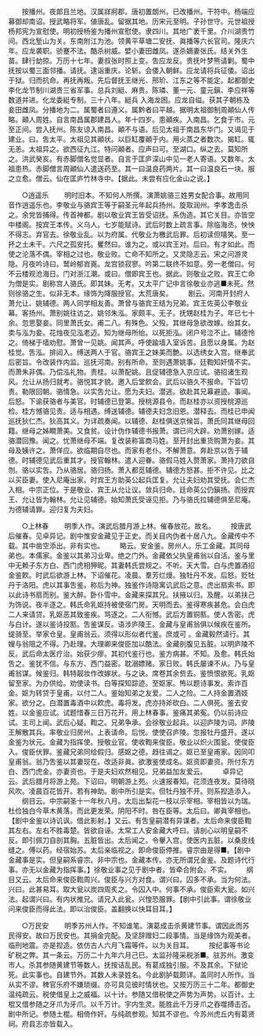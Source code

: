 <!-- { "loadSidebar": true } -->
　　按播州。夜郞且兰地。汉属牂牁郡。唐初置朗州。已改播州。干符中。杨端应募御却南诏。授武略将军。値唐乱。留据其地。历宋元至明。子孙世守。元世祖授杨邦宪为宣慰使。明初授杨鉴为播州宣慰使。隶四川。其地广袤千里。介川湖贵竹间。西北堑山为关。东南附江为池。领黄平草塘二安抚、眞播等六长官司。隆庆六年。应龙袭职。骄蹇不法。酷杀树威。嬖小妻田雌凤。遂杀嫡妻张氏。结关外生苗。肆行劫掠。万历十七年。妻叔张时照上变。吿应龙反。贵抚叶梦熊请剿。蜀中抚按以蜀三面邻播。请抚。逮诣重庆。论斩。会倭入朝鲜。应龙请将兵征倭。诏出于狱。归而抗命。再抚再叛。先后督抚王继光、邢玠、江东之等不能定。起都御史李化龙节制川湖贵三省军事。总兵刘綎、麻贵。陈璘、董一元、童元鎭、李应祥等数道并进。化龙委綎专制。三十八年。綎兵 入海龙囦。应龙自缢。获其子朝栋及妾田雌凤。分播地为二。属蜀者曰遵义。属黔者曰平越。据明太祖御制周顚仙人传略。顚人周姓。自言南昌属郡建昌人。年十四岁。患顚疾。入南昌。乞食于市。元至正间。尝入抚州。陈友谅入南昌。顚不与语。后见太祖于南昌东华门。又谒见于建业。曰。吿太平。太祖见其顚状。以巨缸覆顚于内。用火蒸之者数次。揭缸。辄无恙。太祖异之。欲西征九江。特问顚者。应声曰可。至湖口。纵之去。莫知所之。洪武癸亥。有赤脚僧名觉显者。自言于匡庐深山中见一老人寄语。又数年。太祖患热。赤脚僧言周顚仙人遣送药至。其一曰温良药两片。其一曰温良石一块。服之立愈。僧云。仙在匡庐竹林寺中。【据此。未尝有应化金山之说。】 


　　○逍遥乐 
　　明时旧本。不知何人所撰。演萧姚骆三姓男女配合事。故用同音作逍遥乐也。李敬业与骆宾王等于嗣圣元年起兵扬州。旋取润州。李孝逸击杀之。余党皆捕得。传首神都。剧以敬业宾王皆受诏抚。系伪造。其它关目。亦皆空中楼阁。按宾王本传。义乌人。七岁能赋诗。武后时数上疏言事。除临海丞。怏怏不得志。弃官去。徐敬业乱。以为府属。代敬业为檄武后罪。后初读但嘻笑。至一抔之土未干。六尺之孤安托。矍然曰。谁为之。或以宾王对。后曰。有才如此。而使之沦落不偶。宰相之过也。敬业败。亡命不知所之。又灵隐志云。宋之问游灵隐。月夜吟诗曰。鹫岭郁岧嶤。龙宫锁寂寥。吟第二联终不如意。旁一老僧曰。何不云楼观沧海日。门对浙江潮。或曰。僧即宾王也。据此。则敬业之败。宾王亡命为僧是实。剧称宫人骆氏。即其妹。无考。又太平广记中言徐敬业亦逃■未死。然则徐骆之生。似非无本。缘饰为降服授官。太荒唐矣。 
　　剧云。河南开封府人萧允让、姚辅德。两人同学相友善。萧曾与骆宾王结为兄弟。宾王佐英公李敬业幕。客扬州。萧别姚往访之。姚邻朱泓。家颇丰。无子。抚甥赵桂为子。年已七十余。忽思娶妾。同里萧氏女。甫二八。有殊色。父殁。其继母急欲改嫁。绐其女。卖与泓为妾。花烛夜见泓老迈。知为继母所绐。以死拒泓。闭户号泣不止。辅德怜之。倚梯于墙劝慰。萧曾一见姚。闻其声。呼使踰墙入室诉苦。且愿以身属。为赵桂觉。吿泓。排闼入。缚送两人于官。骆宾王之妹美而艶。以选绣女入宫。继奉武后密旨。令改装作内监。巡抚河南。别有所命。至则遇萧姚事。廷鞫知奸情不实。而萧朱非偶。乃偿泓礼物。责桂。以萧配姚。且促辅德急入京应试。骆招诸生观风。允让从扬归就考。骆悦其才貌。邀入后堂飮会。武后以骆久不报命。下旨切责。勒限回朝。骆情急。以实吿允让。愿为夫妇。潜逃。欲赴其兄幕避迹。事闻。后怒。下谕获骆者与美官。时辅德已登第。授桃源县令。而赵桂亦以资授桃源巡检。桂方憾骆见责。适与相遇。缚送辅德。辅德夫妇念旧恩。潜释去。而桂已申闻巡抚狄仁杰。狄高其义。为详疏奏闻。以辅德、赵桂俱送京候旨。萧氏同其继母回籍。继母之姊瞷萧美。又食贫。设计伪作辅德书报萧。谓已问大辟。劝萧别嫁。适骆潜回豫。闻之。忧萧继母不端。复改装称富商马姓。至开封出重货购萧为妾。其母及姨许之。萧佯应。欲临期自尽也。而家有老仆。不解萧意。奔赴京以吿于辅德。时辅德见武后重其才。授官翰林。遣人迎眷。骆假马姓入赘萧家。萧持刀欲自刎。骆以实吿。乃从骆居。骆归扬。萧入都觅辅德。辅德方怒甚。拒不许见。比之以买臣妻。使入尼庵出家。时宾王方助英公起兵匡复。允让夫妇劝其受抚。会仁杰入相。中宗正位。于是敬业、宾王从允让议。敛兵归命。廷命英公仍鎭扬。而授宾王、允让皆为翰林。允让见辅德。始知萧氏受诬见拒。乃与骆氏拉辅德俱至尼庵。为德辅请罪。迎归复为夫妇。 


　　○上林春 
　　明季人作。演武后腊月游上林。催春放花。故名。 
　　按唐武后催春。见卓异记。剧中惟安金藏见于正史。而关目内伪者十居八九。金藏传中不载。其中凿空添出。非有实也。 
　　略云。安金鉴。房州人。乐工金藏。其同母弟也。本儒家。金鉴以其弟习业卑。绝之门外。金藏依父执皇甫翁以自活。鉴与里中无赖子东方白、西门虎相狎昵。其妻韩氏尝规之。不听。天大雪。白与虎置酒招金鉴飮。时武后欲游上林。下诏催花。凌晨。羣芳烂熳。独牡丹不发。后怒。贬牡丹于洛阳。虎以其事吿鉴。称后为神。独鉴作诗隐寓讥武后之意。虎出扇索书。即以此诗书扇而别。鉴大醉。卧仆雪中。金藏来探其兄。扶掖以归。及醒。以弟扶己为饰说。夜半逐之。韩氏命乳妪持被使宿门房。天明而去。鉴得寒疾甚危。会白虎二人来请贷。乳妪恶其致鉴疾。骂逐之。二人衔憾。武后方置铜匦。使人吿密。虎与白计。遂以鉴诗投匦。吿鉴谋反。语涉庐陵王。金藏与皇甫翁俱以候疾在鉴所。缇骑至。举家仓皇。皇甫翁云。须得以形似者代鉴。庶或可 。金藏毅然请行。其嫂与翁阻之不得。乃赴理。大理卿来俊臣加以酷法。金藏剖腹见五脏。以明庐陵不反。武后命太医疗治。始获少瘳。其初代鉴行也。鉴方病甚。不知。及愈。韩氏始吿之。鉴犹不信。与东方、西门益密。耽溺嫖赌。家日败。韩氏屡谏不从。乃与皇甫翁谋。候鉴归。韩特靓妆作改嫁状。与之诀。席卷其余赀去。鉴愤恨欲死。乳妪留至家。为办供给。劝使读书。白等探知踪迹。至妪家。怖以题诗事发。索诈百金。妪为转贷于皇甫。以付二人。鉴始知弟之友爱。二人之险。二人持金置酒妓家。欲分之。白潜置毒酒中以飮虎。毒将发。虎亦持斧砍白。二人俱死。鉴去安姓。以金鉴应试。试题惜春三日万花开。用上林春事。鉴痛其弟寃。仍以前诗应试。主司上闻。武后心疑。鞫之。兄弟争承。会徐敬业起兵。以迎庐陵为词。庐陵王解散其兵。率敬业归房州。上表请命。后悦。使使召庐陵。忽报牡丹盛开。遂以金鉴为状元。金藏为指挥使。授敬业官。使收鞫来俊臣。敬业以炽火围瓮。使俊臣入。俊臣伏罪。鉴藏兄弟同给假归。感妪之德。趋往谒之。妪已至皇甫家。因同叩皇甫翁。翁乃吿鉴以其妻现在。改适非眞。欲激鉴使成名。妪资即妻资。所付东方白、西门虎金。亦妻资也。于是夫妇欢然相见。兄弟益加友爱云。 
　　卓异记云。武后腊月将游上苑。下诏曰。明朝游上苑。火速报春知。花须连夜发。莫待晓风吹。凌晨百花皆开。若有神助。剧中所引是实。但牡丹独不开。则系揑造添入。 
　　纲目云。中宗嗣圣十一年秋八月。太后出梨花一枝以示宰相。宰相皆以为瑞。杜俭独白今草木黄落。而此更发荣。阴阳不时。咎在臣等。太后曰。卿眞宰相也。【剧中金鉴以诗讥讽。借此影射。】又云。有吿皇嗣潜有异谋者。太后命来俊臣鞫其左右。左右不胜毒楚。皆欲自诬。太常工人安金藏大呼曰。请剖心以明皇嗣不反。即引佩刀自剖其胸。五脏皆出。太后闻之。令轝入宫。使医内五脏。以桑皮线缝之。傅以药。经宿始苏。太后亲临视之。即命俊臣停推。睿宗由是得■。【剧中金藏事是实。但皇嗣系睿宗。非中宗也。金藏本传。亦无所谓兄金鉴。及题诗代行事。亦无以金藏为指挥事。】徐敬业事之见于剧中者。皆牵合附会。不实。 
　　纲目又云。太后命来俊臣鞫周兴。俊臣与兴方对食。谓兴曰。囚多不承。当为何法。兴曰。此甚易耳。取大瓮以炭四周炙之。令囚入中。何事不承。俊臣索大瓮。如兴法。起谓兴曰。有内状推兄。请兄入此瓮。兴惶恐服罪。【剧中引此事。谓徐敬业问来俊臣而得此法。即以治俊臣。盖翻换以快耳目耳。】 


　　○万民安 
　　明季苏州人作。不知谁笔。演葛成击杀黄建节事。谓因此而苏民得安。故曰万民安也。其捐金完配。及坚辞赠妇二段事情。当是缘饰为观美者。临刑地震。亦是揑造。依仿古人六月飞霜等件。以为关目耳。 
　　按纪事等书论矿税之弊。其一条云。万历二十九年六月己巳。太监孙隆采税浙■。驻苏州。激变市人。杀其参随黄建节等数人。抚按诘乱民。有葛成独引服。不及其余。下狱论死。此实事也。自建节外。其数人未录姓名。今此剧胪载颇详。盖同时人所作。当从实不谬。稗官乐府不嫌琐缀。亦可具见彼时情状也。又按万历三十二年。都御史温纯疏云。税使借皇上之威福。以十计。参随又借税使之声势为声势。以百计。土棍又借参随之牙爪为牙爪。以千万计。宇内生灵。能胜此千万牙爪之吞噬搏击否。剧中所记。参随土棍。相倚作奸。与纯疏参观。知其不谬也。今苏州虎丘内有葛贤祠。府县志亦皆载入。 
